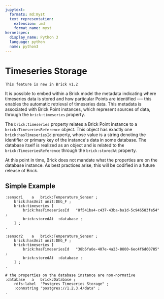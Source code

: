 ```yaml
---
jupytext:
  formats: md:myst
  text_representation:
    extension: .md
    format_name: myst
kernelspec:
  display_name: Python 3
  language: python
  name: python3
---
```


Timeseries Storage
==================

```{note}
This feature is new in Brick v1.2
```

It is possible to embed within a Brick model the metadata indicating where timeseries data is stored and how particular Points are identified --- this enables the automatic retrieval of timeseries data. This metadata is associated with Brick Point instances, which represent sources of data, through the `brick:timeseries` property.

The `brick:timeseries` property relates a Brick Point instance to a `brick:TimeseriesReference` object. This object has exactly one `brick:hasTimeseriesId` property, whose value is a string denoting the identifier or primary key of the instance's data in some database. The database itself is realized as an object and is related to the `brick:TimeseriesReference` through the `brick:storedAt` property.

At this point in time, Brick does not mandate what the properties are on the database instance. As best practices arise, this will be codified in a future release of Brick.

## Simple Example

```turtle
:sensor1    a   brick:Temperature_Sensor ;
    brick:hasUnit unit:DEG_F ;
    brick:timeseries [
        brick:hasTimeseriesId   "8f541ba4-c437-43ba-ba1d-5c946583fe54" ;
        brick:storedAt  :database ;
    ] ;
.

:sensor2    a   brick:Temperature_Sensor ;
    brick:hasUnit unit:DEG_F ;
    brick:timeseries [
        brick:hasTimeseriesId   "38b5fa0e-407e-4a23-8800-6ec4f6d60785" ;
        brick:storedAt  :database ;
    ] ;
.

# the properties on the database instance are non-normative
:database   a   brick:Database ;
    rdfs:label  "Postgres Timeseries Storage" ;
    :connstring "postgres://1.2.3.4/data" ;
.
```
